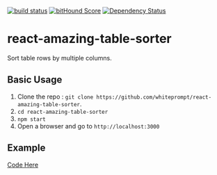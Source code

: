 [![build status](https://secure.travis-ci.org/survivejs/react-component-boilerplate.svg)](http://travis-ci.org/survivejs/react-component-boilerplate) [![bitHound Score](https://www.bithound.io/github/survivejs/react-component-boilerplate/badges/score.svg)](https://www.bithound.io/github/survivejs/react-component-boilerplate) [![Dependency Status](https://david-dm.org/survivejs/react-component-boilerplate.svg)](https://david-dm.org/survivejs/react-component-boilerplate)

# react-amazing-table-sorter

Sort table rows by multiple columns.

## Basic Usage

1. Clone the repo : `git clone https://github.com/whiteprompt/react-amazing-table-sorter`.
2. `cd react-amazing-table-sorter`
3. `npm start`
3. Open a browser and go to `http://localhost:3000`

## Example

[Code Here](https://github.com/whiteprompt/react-amazing-table-sorter/blob/master/example/index.js)
